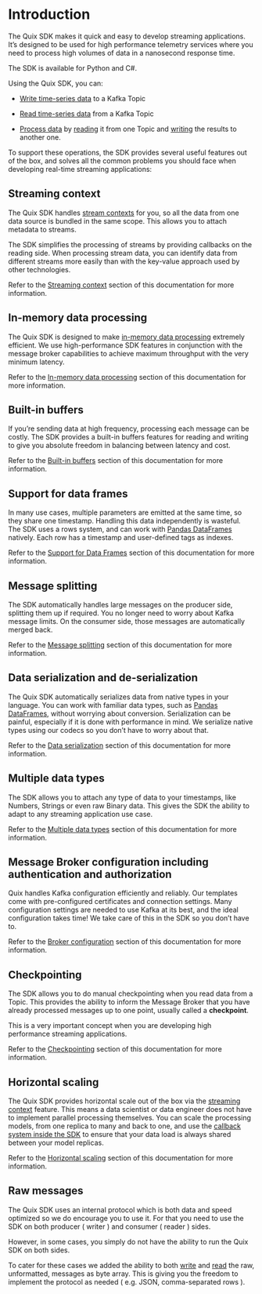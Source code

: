 # Introduction

The Quix SDK makes it quick and easy to develop streaming applications.
It’s designed to be used for high performance telemetry services where
you need to process high volumes of data in a nanosecond response time.

The SDK is available for Python and C\#.

Using the Quix SDK, you can:

  - [Write time-series data](/sdk/write) to a Kafka Topic

  - [Read time-series data](/sdk/read) from a Kafka Topic

  - [Process data](/sdk/process) by [reading](/sdk/read) it from one
    Topic and [writing](/sdk/write) the results to another one.

To support these operations, the SDK provides several useful features
out of the box, and solves all the common problems you should face when
developing real-time streaming applications:

## Streaming context

The Quix SDK handles [stream contexts](/sdk/features/streaming-context)
for you, so all the data from one data source is bundled in the same
scope. This allows you to attach metadata to streams.

The SDK simplifies the processing of streams by providing callbacks on
the reading side. When processing stream data, you can identify data
from different streams more easily than with the key-value approach used
by other technologies.

Refer to the [Streaming context](/sdk/features/streaming-context)
section of this documentation for more information.

## In-memory data processing

The Quix SDK is designed to make [in-memory data
processing](/sdk/features/in-memory-processing) extremely efficient. We
use high-performance SDK features in conjunction with the message broker
capabilities to achieve maximum throughput with the very minimum
latency.

Refer to the [In-memory data
processing](/sdk/features/in-memory-processing) section of this
documentation for more information.

## Built-in buffers

If you’re sending data at high frequency, processing each message can be
costly. The SDK provides a built-in buffers features for reading and
writing to give you absolute freedom in balancing between latency and
cost.

Refer to the [Built-in buffers](/sdk/features/builtin-buffers) section
of this documentation for more information.

## Support for data frames

In many use cases, multiple parameters are emitted at the same time, so
they share one timestamp. Handling this data independently is wasteful.
The SDK uses a rows system, and can work with [Pandas
DataFrames](https://pandas.pydata.org/docs/user_guide/dsintro.html#dataframe)
natively. Each row has a timestamp and user-defined tags as indexes.

Refer to the [Support for Data Frames](/sdk/features/data-frames)
section of this documentation for more information.

## Message splitting

The SDK automatically handles large messages on the producer side,
splitting them up if required. You no longer need to worry about Kafka
message limits. On the consumer side, those messages are automatically
merged back.

Refer to the [Message splitting](/sdk/features/message-splitting)
section of this documentation for more information.

## Data serialization and de-serialization

The Quix SDK automatically serializes data from native types in your
language. You can work with familiar data types, such as [Pandas
DataFrames](https://pandas.pydata.org/docs/user_guide/dsintro.html#dataframe),
without worrying about conversion. Serialization can be painful,
especially if it is done with performance in mind. We serialize native
types using our codecs so you don’t have to worry about that.

Refer to the [Data serialization](/sdk/features/data-serialization)
section of this documentation for more information.

## Multiple data types

The SDK allows you to attach any type of data to your timestamps, like
Numbers, Strings or even raw Binary data. This gives the SDK the ability
to adapt to any streaming application use case.

Refer to the [Multiple data types](/sdk/features/multiple-data-types)
section of this documentation for more information.

## Message Broker configuration including authentication and authorization

Quix handles Kafka configuration efficiently and reliably. Our templates
come with pre-configured certificates and connection settings. Many
configuration settings are needed to use Kafka at its best, and the
ideal configuration takes time\! We take care of this in the SDK so you
don’t have to.

Refer to the [Broker configuration](/sdk/features/broker-configuration)
section of this documentation for more information.

## Checkpointing

The SDK allows you to do manual checkpointing when you read data from a
Topic. This provides the ability to inform the Message Broker that you
have already processed messages up to one point, usually called a
**checkpoint**.

This is a very important concept when you are developing high
performance streaming applications.

Refer to the [Checkpointing](/sdk/features/checkpointing) section of
this documentation for more information.

## Horizontal scaling

The Quix SDK provides horizontal scale out of the box via the [streaming
context](/sdk/features/streaming-context) feature. This means a data
scientist or data engineer does not have to implement parallel
processing themselves. You can scale the processing models, from one
replica to many and back to one, and use the [callback system inside the
SDK](/sdk/read#_parallel_processing) to ensure that your data load is
always shared between your model replicas.

Refer to the [Horizontal scaling](/sdk/features/horizontal-scaling)
section of this documentation for more information.

## Raw messages

The Quix SDK uses an internal protocol which is both data and speed
optimized so we do encourage you to use it. For that you need to use the
SDK on both producer ( writer ) and consumer ( reader ) sides.

However, in some cases, you simply do not have the ability to run the
Quix SDK on both sides.

To cater for these cases we added the ability to both
[write](/sdk/write#write-raw-kafka-messages) and [read](/sdk/read#read-raw-kafka-messages)
the raw, unformatted, messages as byte array. This is giving you the
freedom to implement the protocol as needed ( e.g. JSON, comma-separated
rows ).
